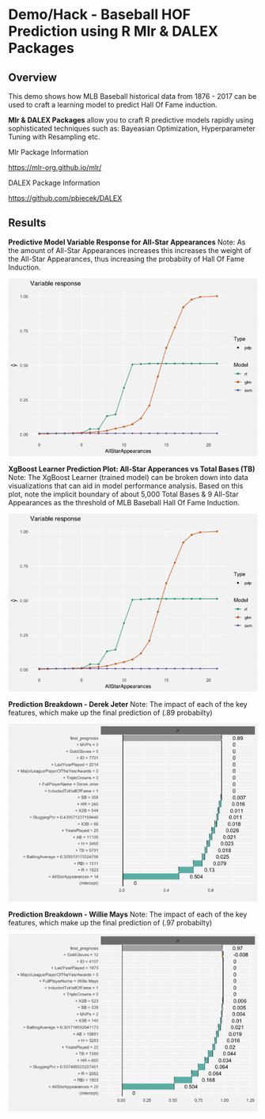 <a name="Title"></a>
# Demo/Hack - Baseball HOF Prediction using R Mlr & DALEX Packages

<a name="Overview"></a>
## Overview ##
This demo shows how MLB Baseball historical data from 1876 - 2017 can be used to craft a learning model to predict Hall Of Fame induction.

**Mlr & DALEX Packages** allow you to craft R predictive models rapidly using sophisticated techniques such as: Bayeasian Optimization, Hyperparameter Tuning with Resampling etc.

Mlr Package Information

https://mlr-org.github.io/mlr/

DALEX Package Information

https://github.com/pbiecek/DALEX

<a name="Results"></a>
## Results ##


**Predictive Model Variable Response for All-Star Appearances**
Note: As the amount of All-Star Appearances increases this increases the weight of the All-Star Appearances, thus increasing the probabiity of Hall Of Fame Induction.

![Variable Response](https://github.com/bartczernicki/BaseballHOFPredictionWithMlrAndDALEX/blob/master/Images/VariableResponse-AllStarAppearances.png)

**XgBoost Learner Prediction Plot: All-Star Apperances vs Total Bases (TB)**
Note: The XgBoost Learner (trained model) can be broken down into data visualizations that can aid in model performance analysis.  Based on this plot, note the implicit boundary of about 5,000 Total Bases & 9 All-Star Appearances as the threshold of MLB Baseball Hall Of Fame Induction.

![Variable Response](https://github.com/bartczernicki/BaseballHOFPredictionWithMlrAndDALEX/blob/master/Images/VariableResponse-AllStarAppearances.png)


**Prediction Breakdown - Derek Jeter**
Note: The impact of each of the key features, which make up the final prediction of (.89 probabilty)

![Variable Response](https://github.com/bartczernicki/BaseballHOFPredictionWithMlrAndDALEX/blob/master/Images/PredictionBreakdown-DerekJeter.png)


**Prediction Breakdown - Willie Mays**
Note: The impact of each of the key features, which make up the final prediction of (.97 probabilty)

![Predictin Breakdown](https://github.com/bartczernicki/BaseballHOFPredictionWithMlrAndDALEX/blob/master/Images/PredictionBreakdown-WillieMays.png)
